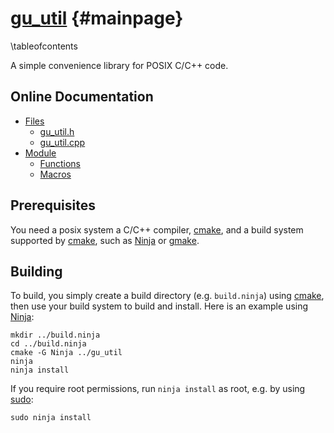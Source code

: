 [gu_util](https://github.com/mipalgu/gu_util) {#mainpage}
===================
\tableofcontents

A simple convenience library for POSIX C/C++ code.

## Online Documentation

 * [Files](https://mipalgu.github.io/gu_util/files.html)
   - [gu_util.h](https://mipalgu.github.io/gu_util/gu__util_8h.html)
   - [gu_util.cpp](https://mipalgu.github.io/gu_util/gu__util_8cpp.html)
 * [Module](https://mipalgu.github.io/gu_util/globals_defs.html)
   - [Functions](https://mipalgu.github.io/gu_util/globals_func.html)
   - [Macros](https://mipalgu.github.io/gu_util/globals_defs.html)

## Prerequisites

You need a posix system a C/C++ compiler, [cmake](https://cmake.org),
and a build system supported by [cmake](https://cmake.org), such as
[Ninja](https://ninja-build.org) or
[gmake](https://www.gnu.org/software/make/).

## Building

To build, you simply create a build directory (e.g. `build.ninja`)
using [cmake](https://cmake.org), then use your build system to
build and install. Here is an example using
[Ninja](https://ninja-build.org):

	mkdir ../build.ninja
	cd ../build.ninja
	cmake -G Ninja ../gu_util
	ninja
	ninja install

If you require root permissions, run `ninja install` as root,
e.g. by using [sudo](https://www.sudo.ws):

	sudo ninja install
